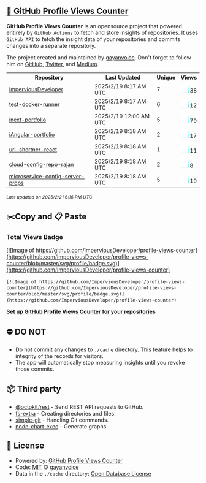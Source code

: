 ## [🚀 GitHub Profile Views Counter](https://github.com/gayanvoice/github-profile-views-counter)
**GitHub Profile Views Counter** is an opensource project that powered entirely by  `GitHub Actions` to fetch and store insights of repositories.
It uses `GitHub API` to fetch the insight data of your repositories and commits changes into a separate repository.

The project created and maintained by [gayanvoice](https://github.com/gayanvoice). Don't forget to follow him on [GitHub](https://github.com/gayanvoice), [Twitter](https://twitter.com/gayanvoice), and [Medium](https://gayanvoice.medium.com/).

<table>
	<tr>
		<th>
			Repository
		</th>
		<th>
			Last Updated
		</th>
		<th>
			Unique
		</th>
		<th>
			Views
		</th>
	</tr>
	<tr>
		<td>
			<a href="https://github.com/ImperviousDeveloper/profile-views-counter/tree/master/readme/933424964/year.md">
				ImperviousDeveloper
			</a>
		</td>
		<td>
			2025/2/19 8:17 AM UTC
		</td>
		<td>
			7
		</td>
		<td>
			<img alt="Response time graph" src="https://github.com/ImperviousDeveloper/profile-views-counter/raw/master/graph/933424964/small/year.png" height="20"> 38
		</td>
	</tr>
	<tr>
		<td>
			<a href="https://github.com/ImperviousDeveloper/profile-views-counter/tree/master/readme/933921274/year.md">
				test-docker-runner
			</a>
		</td>
		<td>
			2025/2/19 8:17 AM UTC
		</td>
		<td>
			6
		</td>
		<td>
			<img alt="Response time graph" src="https://github.com/ImperviousDeveloper/profile-views-counter/raw/master/graph/933921274/small/year.png" height="20"> 12
		</td>
	</tr>
	<tr>
		<td>
			<a href="https://github.com/ImperviousDeveloper/profile-views-counter/tree/master/readme/933839601/year.md">
				inext-portfolio
			</a>
		</td>
		<td>
			2025/2/19 12:00 AM UTC
		</td>
		<td>
			5
		</td>
		<td>
			<img alt="Response time graph" src="https://github.com/ImperviousDeveloper/profile-views-counter/raw/master/graph/933839601/small/year.png" height="20"> 79
		</td>
	</tr>
	<tr>
		<td>
			<a href="https://github.com/ImperviousDeveloper/profile-views-counter/tree/master/readme/933584443/year.md">
				iAngular-portfolio
			</a>
		</td>
		<td>
			2025/2/19 8:18 AM UTC
		</td>
		<td>
			2
		</td>
		<td>
			<img alt="Response time graph" src="https://github.com/ImperviousDeveloper/profile-views-counter/raw/master/graph/933584443/small/year.png" height="20"> 17
		</td>
	</tr>
	<tr>
		<td>
			<a href="https://github.com/ImperviousDeveloper/profile-views-counter/tree/master/readme/933435537/year.md">
				url-shortner-react
			</a>
		</td>
		<td>
			2025/2/19 8:18 AM UTC
		</td>
		<td>
			1
		</td>
		<td>
			<img alt="Response time graph" src="https://github.com/ImperviousDeveloper/profile-views-counter/raw/master/graph/933435537/small/year.png" height="20"> 11
		</td>
	</tr>
	<tr>
		<td>
			<a href="https://github.com/ImperviousDeveloper/profile-views-counter/tree/master/readme/930574550/year.md">
				cloud-config-repo-rajan
			</a>
		</td>
		<td>
			2025/2/19 8:18 AM UTC
		</td>
		<td>
			2
		</td>
		<td>
			<img alt="Response time graph" src="https://github.com/ImperviousDeveloper/profile-views-counter/raw/master/graph/930574550/small/year.png" height="20"> 8
		</td>
	</tr>
	<tr>
		<td>
			<a href="https://github.com/ImperviousDeveloper/profile-views-counter/tree/master/readme/929886273/year.md">
				microservice-config-server-props
			</a>
		</td>
		<td>
			2025/2/19 8:18 AM UTC
		</td>
		<td>
			5
		</td>
		<td>
			<img alt="Response time graph" src="https://github.com/ImperviousDeveloper/profile-views-counter/raw/master/graph/929886273/small/year.png" height="20"> 19
		</td>
	</tr>
</table>

<small><i>Last updated on 2025/2/21 6:16 PM UTC</i></small>

## ✂️Copy and 📋 Paste
### Total Views Badge
[![Image of https://github.com/ImperviousDeveloper/profile-views-counter](https://github.com/ImperviousDeveloper/profile-views-counter/blob/master/svg/profile/badge.svg)](https://github.com/ImperviousDeveloper/profile-views-counter)

```readme
[![Image of https://github.com/ImperviousDeveloper/profile-views-counter](https://github.com/ImperviousDeveloper/profile-views-counter/blob/master/svg/profile/badge.svg)](https://github.com/ImperviousDeveloper/profile-views-counter)
```
[**Set up GitHub Profile Views Counter for your repositories**](https://github.com/gayanvoice/github-profile-views-counter)
## ⛔ DO NOT
- Do not commit any changes to `./cache` directory. This feature helps to integrity of the records for visitors.
- The app will automatically stop measuring insights until you revoke those commits.
## 📦 Third party

- [@octokit/rest](https://www.npmjs.com/package/@octokit/rest) - Send REST API requests to GitHub.
- [fs-extra](https://www.npmjs.com/package/fs-extra) - Creating directories and files.
- [simple-git](https://www.npmjs.com/package/simple-git) - Handling Git commands.
- [node-chart-exec](https://www.npmjs.com/package/node-chart-exec) - Generate graphs.
## 📄 License
- Powered by: [GitHub Profile Views Counter](https://github.com/gayanvoice/github-profile-views-counter)
- Code: [MIT](./LICENSE) © [gayanvoice](https://github.com/gayanvoice)
- Data in the `./cache` directory: [Open Database License](https://opendatacommons.org/licenses/odbl/1-0/)
